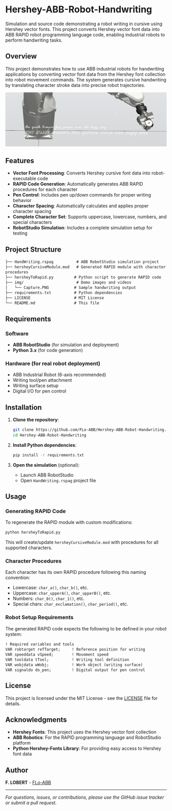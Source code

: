 # Hershey-ABB-Robot-Handwriting

Simulation and source code demonstrating a robot writing in cursive using Hershey vector fonts. This project converts Hershey vector font data into ABB RAPID robot programming language code, enabling industrial robots to perform handwriting tasks.

## Overview

This project demonstrates how to use ABB industrial robots for handwriting applications by converting vector font data from the Hershey font collection into robot movement commands. The system generates cursive handwriting by translating character stroke data into precise robot trajectories.

![Robot Handwriting Sample](img/Capture.PNG)


## Features

- **Vector Font Processing**: Converts Hershey cursive font data into robot-executable code
- **RAPID Code Generation**: Automatically generates ABB RAPID procedures for each character
- **Pen Control**: Includes pen up/down commands for proper writing behavior  
- **Character Spacing**: Automatically calculates and applies proper character spacing
- **Complete Character Set**: Supports uppercase, lowercase, numbers, and special characters
- **RobotStudio Simulation**: Includes a complete simulation setup for testing

## Project Structure

```
├── HandWriting.rspag          # ABB RobotStudio simulation project
├── hersheyCursiveModule.mod   # Generated RAPID module with character procedures
├── hersheyToRapid.py         # Python script to generate RAPID code
├── img/                       # Demo images and videos
│   └── Capture.PNG           # Sample handwriting output
├── requirements.txt          # Python dependencies
├── LICENSE                   # MIT License
└── README.md                 # This file
```

## Requirements

### Software
- **ABB RobotStudio** (for simulation and deployment)
- **Python 3.x** (for code generation)

### Hardware (for real robot deployment)
- ABB Industrial Robot (6-axis recommended)
- Writing tool/pen attachment
- Writing surface setup
- Digital I/O for pen control

## Installation

1. **Clone the repository**:
   ```bash
   git clone https://github.com/FLo-ABB/Hershey-ABB-Robot-Handwriting.git
   cd Hershey-ABB-Robot-Handwriting
   ```

2. **Install Python dependencies**:
   ```bash
   pip install -r requirements.txt
   ```

3. **Open the simulation** (optional):
   - Launch ABB RobotStudio
   - Open `HandWriting.rspag` project file

## Usage

### Generating RAPID Code

To regenerate the RAPID module with custom modifications:

```bash
python hersheyToRapid.py
```

This will create/update `hersheyCursiveModule.mod` with procedures for all supported characters.

### Character Procedures

Each character has its own RAPID procedure following this naming convention:
- Lowercase: `char_a()`, `char_b()`, etc.
- Uppercase: `char_upperA()`, `char_upperB()`, etc.
- Numbers: `char_0()`, `char_1()`, etc.
- Special chars: `char_exclamation()`, `char_period()`, etc.

### Robot Setup Requirements

The generated RAPID code expects the following to be defined in your robot system:

```rapid
! Required variables and tools
VAR robtarget refTarget;     ! Reference position for writing
VAR speeddata vSpeed;        ! Movement speed
VAR tooldata tTool;          ! Writing tool definition
VAR wobjdata wWobj;          ! Work object (writing surface)
VAR signaldo do_pen;         ! Digital output for pen control
```

## License

This project is licensed under the MIT License - see the [LICENSE](LICENSE) file for details.

## Acknowledgments

- **Hershey Fonts**: This project uses the Hershey vector font collection
- **ABB Robotics**: For the RAPID programming language and RobotStudio platform
- **Python Hershey-Fonts Library**: For providing easy access to Hershey font data

## Author

**F. LOBERT** - [FLo-ABB](https://github.com/FLo-ABB)

---

*For questions, issues, or contributions, please use the GitHub issue tracker or submit a pull request.*
